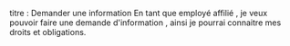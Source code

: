 titre : Demander une information
 En tant que employé affilié , je veux pouvoir faire une demande d'information , ainsi je pourrai connaitre mes droits et obligations.